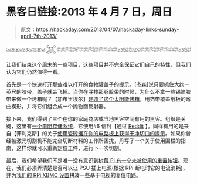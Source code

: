 # 黑客日链接:2013 年 4 月 7 日，周日

> 原文：<https://hackaday.com/2013/04/07/hackaday-links-sunday-april-7th-2013/>

![hackaday-links-chain](img/da184e9bde007f88b719f5aafc440574.png)

让我们结束这个周末的一些项目，这些项目并不完全保证它们自己的特性，但我们认为它们仍然值得一看。

首先是一个快速打开那些难以打开的食物罐盖子的提示。[杰森]说只要抓住大约一英尺的胶带，盖子就会飞掉。当你在寻找那卷胶带的时候，为什么不拿一些锡箔胶带来做一个烤箱呢？【加布里埃尔】[建造了这个太阳能烤箱](https://www.youtube.com/watch?v=F_fZEBw8r-c)，用箔带覆盖纸板的弯曲楔形，并将它们组合成一个抛物面反射器。

接下来，我们得到了三个在你的家庭商店或当地黑客空间有用的黑客。组织是关键，这里有[一个电阻存储系统](http://imgur.com/a/r9MOK)，它使用#6 信封【通过 [Reddit](http://www.reddit.com/r/electronics/comments/1ai07r/my_new_resistor_organiser_box_so_much_better_now/) 】。同样有用的是来自【菲利克斯】的关于[使用瓷砖锯在你的电路板上获得干净切口的提示](http://www.youtube.com/watch?v=6XidzxOSZos)。如果你曾经被激光切割机不能完全切断材料的工作所困扰，丹写了一个关于使用围栏的指南，这样你就可以重新定位工件，进行下一次切割。

最后，我们希望我们不是唯一没有意识到[树莓 Pi 有一个未被使用的重置按钮](http://raspi.tv/2012/making-a-reset-switch-for-your-rev-2-raspberry-pi)。现在，我们必须弄清楚是否可以让 PSU 插上电源(根据 RPi 断电时它的电流消耗)，并为[我们的 RPi XBMC 设置](http://hackaday.com/2012/11/19/raspberry-pi-reaches-critical-mass-as-xbmc-hardware/)拼凑一些基于电视的复位电路。